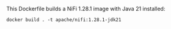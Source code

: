 This Dockerfile builds a NiFi 1.28.1 image with Java 21 installed:

    docker build . -t apache/nifi:1.28.1-jdk21
